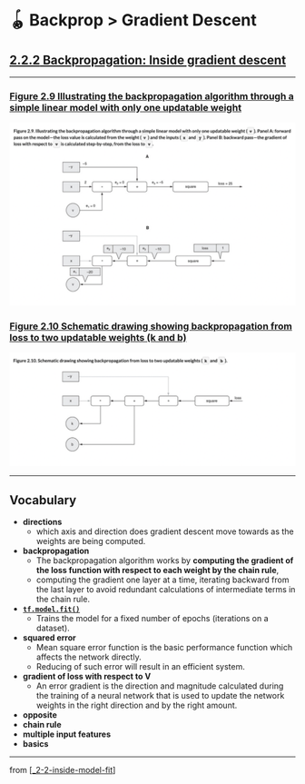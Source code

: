 # 🪀 Backprop > Gradient Descent

## [**2.2.2** Backpropagation: Inside gradient descent](https://livebook.manning.com/book/deep-learning-with-javascript/chapter-2/125)

---

### [**Figure 2.9** Illustrating the backpropagation algorithm through a simple linear model with only one updatable weight](https://livebook.manning.com/book/deep-learning-with-javascript/chapter-2/ch02fig09)

<img src="../../../assets/figures/Figure_2-9.png"/>

### [**Figure 2.10** Schematic drawing showing backpropagation from loss to two updatable weights (k and b)](https://livebook.manning.com/book/deep-learning-with-javascript/chapter-2/ch02fig10)

<img src="../../../assets/figures/Figure_2-10.png"/>

---

## **Vocabulary**

- **directions**
  - which axis and direction does gradient descent move towards as the weights are being computed.
- **backpropagation**
  - The backpropagation algorithm works by **computing the gradient of the loss function with respect to each weight by the chain rule**,
  - computing the gradient one layer at a time, iterating backward from the last layer to avoid redundant calculations of intermediate terms in the chain rule.
- [**`tf.model.fit()`**](https://js.tensorflow.org/api/latest/#tf.LayersModel.fit)
  - Trains the model for a fixed number of epochs (iterations on a dataset).
- **squared error**
  - Mean square error function is the basic performance function which affects the network directly.
  - Reducing of such error will result in an efficient system.
- **gradient of loss with respect to V**
  - An error gradient is the direction and magnitude calculated during the training of a neural network that is used to update the network weights in the right direction and by the right amount.
- **opposite**
- **chain rule**
- **multiple input features**
- **basics**

<link rel="stylesheet" type="text/css" media="all" href="../../../assets/css/custom.css" />

---

from [[_2-2-inside-model-fit]]

[//begin]: # "Autogenerated link references for markdown compatibility"
[_2-2-inside-model-fit]: _2-2-inside-model-fit.md "🪀 Inside Model Fit"
[//end]: # "Autogenerated link references"
